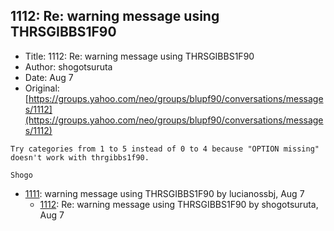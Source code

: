 ## 1112: Re: warning message using THRSGIBBS1F90

- Title: 1112: Re: warning message using THRSGIBBS1F90
- Author: shogotsuruta
- Date: Aug 7
- Original: [https://groups.yahoo.com/neo/groups/blupf90/conversations/messages/1112](https://groups.yahoo.com/neo/groups/blupf90/conversations/messages/1112)

```
Try categories from 1 to 5 instead of 0 to 4 because "OPTION missing" doesn't work with thrgibbs1f90.

Shogo
```

- [1111](1111.md): warning message using THRSGIBBS1F90 by lucianossbj, Aug 7
    - [1112](1112.md): Re: warning message using THRSGIBBS1F90 by shogotsuruta, Aug 7
